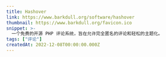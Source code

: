```yaml
---
title: Hashover
link: https://www.barkdull.org/software/hashover
thumbnail: https://www.barkdull.org/favicon.ico
snippet: >-
  一个免费的开源 PHP 评论系统，旨在允许完全匿名的评论和轻松的主题化。
tags: ["评论"]
createdAt: 2022-12-08T00:00:00.000Z
---
```

